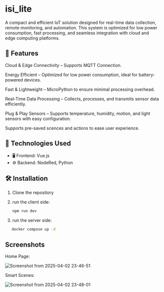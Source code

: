 # isi_lite
A compact and efficient IoT solution designed for real-time data collection, remote monitoring, and automation. This system is optimized for low power consumption, fast processing, and seamless integration with cloud and edge computing platforms.

## 📌 Features
Cloud & Edge Connectivity – Supports MQTT Connection.

Energy Efficient – Optimized for low power consumption, ideal for battery-powered devices.

Fast & Lightweight – MicroPython to ensure minimal processing overhead.

Real-Time Data Processing – Collects, processes, and transmits sensor data efficiently.

Plug & Play Sensors – Supports temperature, humidity, motion, and light sensors with easy configuration.

Supports pre-saved scences and actions to ease user experience.

## 🔧 Technologies Used
- 🖥️ Frontend: Vue.js
- ⚙️ Backend: NodeRed, Python

## 🛠️ Installation
1. Clone the repository
   
2. run the client side:   
   ```bash
   npm run dev
   ```
3. run the server side:
```bash
   docker compose up -d
   ```

## Screenshots  
Home Page:

![Screenshot from 2025-04-02 23-46-51](https://github.com/user-attachments/assets/3ae860d0-8186-4edc-a861-20e4e76024e3)


Smart Scenes:

![Screenshot from 2025-04-02 23-48-01](https://github.com/user-attachments/assets/a09206c6-0e6d-42f2-9793-933d0bbdcf16)
